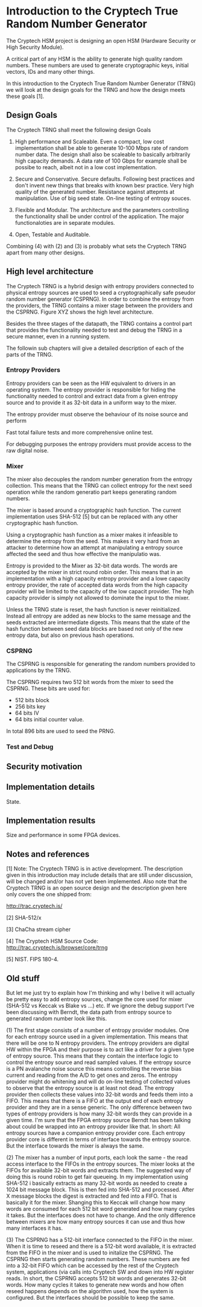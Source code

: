 # Introduction to the Cryptech True Random Number Generator #
The Cryptech HSM project is designing an open HSM (Hardware Security or
High Security Module). 

A critical part of any HSM is the ability to generate high quality
random numbers. These numbers are used to generate cryptographic keys,
initial vectors, IDs and many other things.

In this introduction to the Cryptech True Random Number Generator (TRNG)
we will look at the design goals for the TRNG and how the design meets
these goals [1].


## Design Goals ##
The Cryptech TRNG shall meet the following design Goals 

1. High performance and Scaleable. Even a compact, low cost
implementation shall be able to generate 10-100 Mbps rate of random
number data. The design shall also be scaleable to basically arbitrarily
high capacity demands. A data rate of 100 Gbps for example shall be
possibe to reach, albeit not in a low cost implementation.


2. Secure and Conservative. Secure defaults. Following best practices
and don't invent new things that breaks with known besr practice. Very
high quality of the generated number. Resistance against attepmts at
manipulation. Use of big seed state. On-line testing of entropy souces.


3. Flexible and Modular. The architecture and the parameters controlling
the functionality shall be under control of the application. The major
functionaloties are in separate modules.


4. Open, Testable and Auditable.


Combining (4) with (2) and (3) is probably what sets the Cryptech TRNG
apart from many other designs.


## High level architecture ##

The Cryptech TRNG is a hybrid design with entropy providers connected to
physical entropy sources are used to seed a cryptographically safe
pseudor random number generator (CSPRNG). In order to combine the
entropy from the providers, the TRNG contains a mixer stage between the
providers and the CSPRNG. Figure XYZ shows the high level architecture.

Besides the three stages of the datapath, the TRNG contains a control
part that provides the functionality needed to test and debug the TRNG
in a secure manner, even in a running system.

The followin sub chapters will give a detailed description of each of
the parts of the TRNG.


### Entropy Providers ###

Entropy providers can be seen as the HW equivalent to drivers in an
operating system. The entropy provider is responsible for hiding the
functionality needed to control and extract data from a given entropy
source and to provide it as 32-bit data in a uniform way to the mixer.

The entropy provider must observe the behaviour of its noise source and
perform 

Fast total failure tests and more comprehensive online test.


For debugging purposes the entropy providers must provide access to the
raw digital noise.



### Mixer ###

The mixer also decouples the random number generation from the entropy
collection. This means that the TRNG can collect entropy for the next
seed operation while the random generatio part keeps generating random
numbers.

The mixer is based around a cryptographic hash function. The current
implementation uses SHA-512 [5] but can be replaced with any other
cryptographic hash function.

Using a cryptographic hash function as a mixer makes it infeasible to
determine the entropy from the seed. This makes it very hard from an
attacker to determine how an attempt at manipulating a entropy source
affected the seed and thus how effective the manipulatio was.

Entropy is provided to the Mixer as 32-bit data words. The words are
accepted by the mixer in strict round robin order. This means that in an
implementation with a high capacity entropy provider and a lowe capacity
entropy provider, the rate of accepted data words from the high capacity
provider will be limited to the capacity of the low capacit
provider. The high capacity provider is simply not allowed to dominate
the input to the mixer.

Unless the TRNG state is reset, the hash function is never
reinitialized. Instead all entropy are added as new blocks to the same
message and the seeds extracted are intermediate digests. This means
that the state of the hash function between seed data blocks are based
not only of the new entropy data, but also on previous hash operations.




### CSPRNG ###


    

The CSPRNG is responsible for generating the random numbers provided to
applications by the TRNG.



The CSPRNG requires two 512 bit words from the mixer to seed the
CSPRNG. These bits are used for:

- 512 bits block
- 256 bits key
- 64 bits IV
- 64 bits initial counter value.

In total 896 bits are used to seed the PRNG.


### Test and Debug ###








## Security motivation ##


## Implementation details ##
State.


    
## Implementation results ##
Size and performance in some FPGA devices.



## Notes and references ##

[1] Note: The Cryptech TRNG is in active development. The description
given in this introduction may include details that are still under
discussion, will be changed and/or has not yet been implemented. Also
note that the Cryptech TRNG is an open source design and the description
given here only covers the one shipped from:

http://trac.cryptech.is/

[2] SHA-512/x

[3] ChaCha stream cipher

[4] The Cryptech HSM Source Code: http://trac.cryptech.is/browser/core/trng

[5] NIST. FIPS 180-4.


## Old stuff ##

But let me just try to explain how I'm thinking and why I belive it will
actually be pretty easy to add entropy sources, change the core used for
mixer (SHA-512 vs Keccak vs Blake vs ...) etc. If we ignore the debug
support I've been discussing with Berndt, the data path from entropy
source to generated random number look like this.

(1) The first stage consists of a number of entropy provider
modules. One for each entropy source used in a given
implementation. This means that there will be one to N entropy
providers. The entropy providers are digital HW within the FPGA and their purpose is to act like a driver for a given type of
entropy source. This means that they contain the interface logic to
control the entropy source and read sampled values. If the entropy
source is a PN avalanche noise source this means controlling the reverse
bias current and reading from the A/D to get ones and zeros. The entropy
provider might do whitening and will do on-line testing of collected
values to observe that the entropy source is at least not dead. The
entropy provider then collects these values into 32-bit words and feeds
them into a FIFO. This means that there is a FIFO at the output end of
each entropy provider and they are in a sense generic. The only
difference between two types of entropy providers is how many 32-bit
words they can provide in a given time. I'm sure that the FPGA entropy
source Berndt has been talking about could be wrapped into an entropy
provider like that. In short: All entropy sources have a companion
entropy provider core. Each entropy provider core is different in terms
of interface towards the entropy source. But the interface towards the
mixer is always the same.

(2) The mixer has a number of input ports,
each look the same - the read access interface to the FIFOs in the
entropy sources. The mixer looks at the FIFOs for available 32-bit words
and extracts them. The suggested way of doing this is round robin to get
fair queueing. In my implementation using SHA-512 i basically extracts
as many 32-bit words as needed to create a 1024 bit message block. This
is then fed into SHA-512 and processed. After X message blocks the
digest is extracted and fed into a FIFO. That is basically it for the
mixer. Shanging this to Keccak will change how many words are consumed
for each 512 bit word generated and how many cycles it takes. But the
interfaces does not have to change. And the only difference between
mixers are how many entropy sources it can use and thus how many
interfaces it has.


(3) The CSPRNG has a 512-bit interface connected to
the FIFO in the mixer. When it is time to reseed and there is a 512-bit
word available, it is extracted from the FIFO in the mixer and is used
to initalize the CSPRNG. The CSPRNG then starts generating random
numbers. These numbers are fed into a 32-bit FIFO which can be accessed
by the rest of the Cryptech system, applications (via calls into
Cryptech SW and down into HW register reads. In short, the CSPRNG
accepts 512 bit words and generates 32-bit words. How many cycles it
takes to generate new words and how often reseed happens depends on the
algorithm used, how the system is configured. But the interfaces should
be possible to keep the same. 

